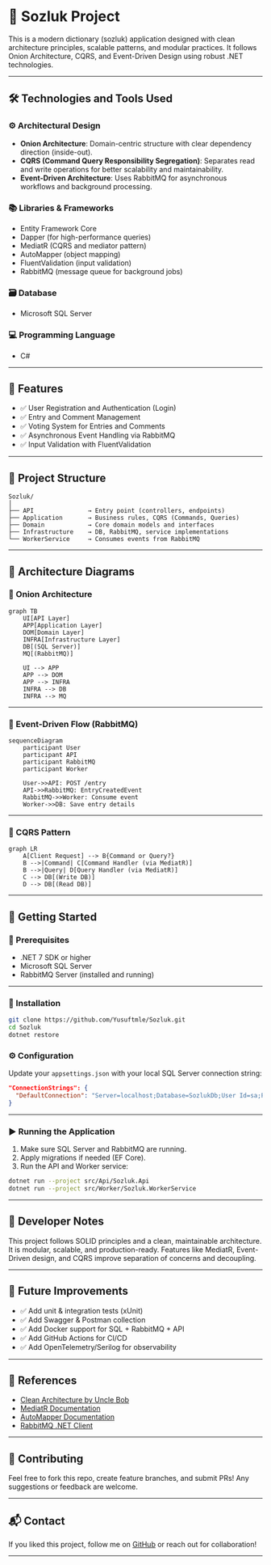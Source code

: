 # 📘 Sozluk Project

This is a modern dictionary (sozluk) application designed with clean architecture principles, scalable patterns, and modular practices. It follows Onion Architecture, CQRS, and Event-Driven Design using robust .NET technologies.

---

## 🛠️ Technologies and Tools Used

### ⚙️ Architectural Design

- **Onion Architecture**: Domain-centric structure with clear dependency direction (inside-out).
- **CQRS (Command Query Responsibility Segregation)**: Separates read and write operations for better scalability and maintainability.
- **Event-Driven Architecture**: Uses RabbitMQ for asynchronous workflows and background processing.

### 📚 Libraries & Frameworks

- Entity Framework Core
- Dapper (for high-performance queries)
- MediatR (CQRS and mediator pattern)
- AutoMapper (object mapping)
- FluentValidation (input validation)
- RabbitMQ (message queue for background jobs)

### 🗃️ Database

- Microsoft SQL Server

### 💻 Programming Language

- C#

---

## 🚀 Features

- ✅ User Registration and Authentication (Login)
- ✅ Entry and Comment Management
- ✅ Voting System for Entries and Comments
- ✅ Asynchronous Event Handling via RabbitMQ
- ✅ Input Validation with FluentValidation

---

## 📂 Project Structure

```
Sozluk/
│
├── API               → Entry point (controllers, endpoints)
├── Application       → Business rules, CQRS (Commands, Queries)
├── Domain            → Core domain models and interfaces
├── Infrastructure    → DB, RabbitMQ, service implementations
└── WorkerService     → Consumes events from RabbitMQ
```

---

## 📐 Architecture Diagrams

### 🧱 Onion Architecture

```mermaid
graph TB
    UI[API Layer]
    APP[Application Layer]
    DOM[Domain Layer]
    INFRA[Infrastructure Layer]
    DB[(SQL Server)]
    MQ[(RabbitMQ)]

    UI --> APP
    APP --> DOM
    APP --> INFRA
    INFRA --> DB
    INFRA --> MQ
```

---

### 🔄 Event-Driven Flow (RabbitMQ)

```mermaid
sequenceDiagram
    participant User
    participant API
    participant RabbitMQ
    participant Worker

    User->>API: POST /entry
    API->>RabbitMQ: EntryCreatedEvent
    RabbitMQ->>Worker: Consume event
    Worker->>DB: Save entry details
```

---

### 🧠 CQRS Pattern

```mermaid
graph LR
    A[Client Request] --> B{Command or Query?}
    B -->|Command| C[Command Handler (via MediatR)]
    B -->|Query| D[Query Handler (via MediatR)]
    C --> DB[(Write DB)]
    D --> DB[(Read DB)]
```

---

## 🧪 Getting Started

### 🐘 Prerequisites

- .NET 7 SDK or higher
- Microsoft SQL Server
- RabbitMQ Server (installed and running)

---

### 🔧 Installation

```bash
git clone https://github.com/Yusuftmle/Sozluk.git
cd Sozluk
dotnet restore
```

### ⚙️ Configuration

Update your `appsettings.json` with your local SQL Server connection string:

```json
"ConnectionStrings": {
  "DefaultConnection": "Server=localhost;Database=SozlukDb;User Id=sa;Password=yourStrong(!)Password;"
}
```

---

### ▶️ Running the Application

1. Make sure SQL Server and RabbitMQ are running.
2. Apply migrations if needed (EF Core).
3. Run the API and Worker service:

```bash
dotnet run --project src/Api/Sozluk.Api
dotnet run --project src/Worker/Sozluk.WorkerService
```

---

## 🧠 Developer Notes

This project follows SOLID principles and a clean, maintainable architecture. It is modular, scalable, and production-ready. Features like MediatR, Event-Driven design, and CQRS improve separation of concerns and decoupling.

---

## 🔬 Future Improvements

- ✅ Add unit & integration tests (xUnit)
- ✅ Add Swagger & Postman collection
- ✅ Add Docker support for SQL + RabbitMQ + API
- ✅ Add GitHub Actions for CI/CD
- ✅ Add OpenTelemetry/Serilog for observability

---

## 📖 References

- [Clean Architecture by Uncle Bob](https://8thlight.com/blog/uncle-bob/2012/08/13/the-clean-architecture.html)
- [MediatR Documentation](https://github.com/jbogard/MediatR)
- [AutoMapper Documentation](https://automapper.org/)
- [RabbitMQ .NET Client](https://www.rabbitmq.com/dotnet.html)

---

## 🤝 Contributing

Feel free to fork this repo, create feature branches, and submit PRs! Any suggestions or feedback are welcome.

---

## 📬 Contact

If you liked this project, follow me on [GitHub](https://github.com/Yusuftmle) or reach out for collaboration!

---
